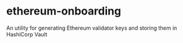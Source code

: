 # ethereum-onboarding

An utility for generating Ethereum validator keys and storing them in HashiCorp Vault
